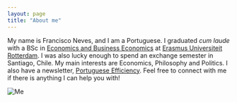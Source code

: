 ```yaml
---
layout: page
title: "About me"
---
```


  My name is Francisco Neves, and I am a Portuguese. I graduated *cum laude* with a BSc in [Economics and Business Economics](https://www.eur.nl/en/bachelor/international-bachelor-economics-and-business-economics) at [Erasmus Universiteit Rotterdam](https://www.eur.nl/en). I was also lucky enough to spend an exchange semester in Santiago, Chile. My main interests are Economics, Philosophy and Politics. I also have a newsletter, [Portuguese Efficiency](https://fdscn.substack.com). Feel free to connect with me if there is anything I can help you with!
  
![Me](https://fdscn.github.io/Atacama.jpg)






